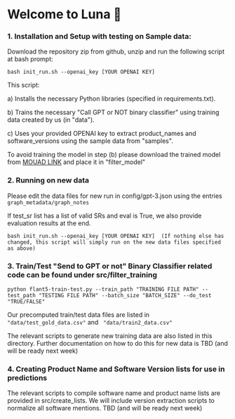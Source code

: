# Welcome to Luna 🔮

### 1. Installation and Setup with testing on Sample data:

Download the repository zip from github, unzip and run the following script at bash prompt:

```
bash init_run.sh --openai_key [YOUR OPENAI KEY]
```

This script:

a) Installs the necessary Python libraries (specified in requirements.txt).

b) Trains the necessary "Call GPT or NOT binary classifier" using training data created by us (in "data").

c) Uses your provided OPENAI key to extract product_names and software_versions using the sample data from "samples".


To avoid training the model in step (b) please download the trained model from [MOUAD LINK](https://drive.google.com/drive/folders/1qTd5yGKpNt8sCREOLPrHpYVDk79-ZvhQ?usp=sharing) and place it in "filter_model"

### 2. Running on new data

Please edit the data files for new run in config/gpt-3.json using the entries  ```graph_metadata/graph_notes```

If test_sr list has a list of valid SRs and eval is True, we also provide evaluation results at the end.

```
bash init_run.sh --openai_key [YOUR OPENAI KEY]  (If nothing else has changed, this script will simply run on the new data files specified as above)
```

### 3. Train/Test "Send to GPT or not" Binary Classifier related code can be found under src/filter_training

```
python flant5-train-test.py --train_path "TRAINING FILE PATH" --test_path "TESTING FILE PATH" --batch_size "BATCH_SIZE" --do_test "TRUE/FALSE"
```

Our precomputed train/test data files are listed in  ```"data/test_gold_data.csv"``` and ``` "data/train2_data.csv"```

The relevant scripts to generate new training data are also listed in this directory. Further documentation on how to do this for new data is TBD (and will be ready next week)

### 4. Creating Product Name and Software Version lists for use in predictions

The relevant scripts to compile software name and product name lists are provided in src/create_lists. 
We will include version extraction scripts to normalize all software mentions. 
TBD (and will be ready next week)
